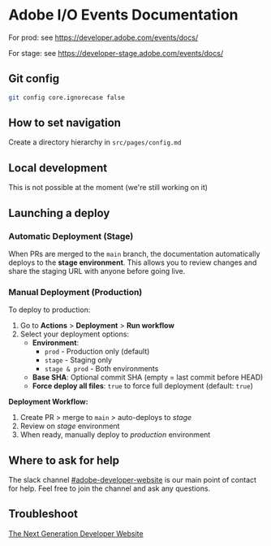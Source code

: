 # Adobe I/O Events Documentation

For prod:
see <https://developer.adobe.com/events/docs/>

For stage:
see <https://developer-stage.adobe.com/events/docs/>

## Git config

```bash
git config core.ignorecase false
```

## How to set navigation

Create a directory hierarchy in `src/pages/config.md`

## Local development

This is not possible at the moment (we're still working on it)

## Launching a deploy

### Automatic Deployment (Stage)

When PRs are merged to the `main` branch, the documentation automatically deploys to the **stage environment**.
This allows you to review changes and share the staging URL with anyone before going live.

### Manual Deployment (Production)

To deploy to production:

1. Go to **Actions** > **Deployment** > **Run workflow**
2. Select your deployment options:
   - **Environment**:
     - `prod` - Production only (default)
     - `stage` - Staging only  
     - `stage & prod` - Both environments
   - **Base SHA**: Optional commit SHA (empty = last commit before HEAD)
   - **Force deploy all files**: `true` to force full deployment (default: `true`)

**Deployment Workflow:**

1. Create PR > merge to `main` > auto-deploys to *stage*
2. Review on *stage* environment
3. When ready, manually deploy to *production* environment

## Where to ask for help

The slack channel [#adobe-developer-website](https://adobe.enterprise.slack.com/archives/C01GU3V8XE0) is our main point of contact for help. Feel free to join the channel and ask any questions.

## Troubleshoot

[The Next Generation Developer Website](https://wiki.corp.adobe.com/display/AdobeCloudPlatform/The+Next+Generation+Developer+Website+-+DevDocs+and+DevBiz#DeveloperWebsite--63309052)
